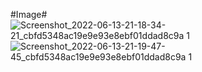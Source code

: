 #Image#
![Screenshot_2022-06-13-21-18-34-21_cbfd5348ac19e9e93e8ebf01ddad8c9a 1](https://user-images.githubusercontent.com/81818989/173387721-a2a45449-cac7-4ced-8ba1-ff8127d87e46.jpg)
![Screenshot_2022-06-13-21-19-47-45_cbfd5348ac19e9e93e8ebf01ddad8c9a 1](https://user-images.githubusercontent.com/81818989/173387823-53b9aca6-6edf-46b5-bb9e-7be990987393.jpg)
